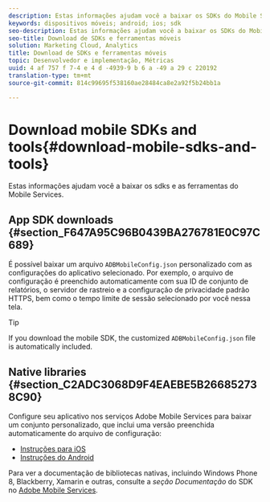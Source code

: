 ```yaml
---
description: Estas informações ajudam você a baixar os SDKs do Mobile Services e as ferramentas que ajudam na implementação do Mobile Services.
keywords: dispositivos móveis; android; ios; sdk
seo-description: Estas informações ajudam você a baixar os SDKs do Mobile Services e as ferramentas que ajudam na implementação do Mobile Services.
seo-title: Download de SDKs e ferramentas móveis
solution: Marketing Cloud, Analytics
title: Download de SDKs e ferramentas móveis
topic: Desenvolvedor e implementação, Métricas
uuid: 4 af 757 f 7-4 e 4 d -4939-9 b 6 a -49 a 29 c 220192
translation-type: tm+mt
source-git-commit: 814c99695f538160ae28484ca8e2a92f5b24bb1a

---
```



# Download mobile SDKs and tools{#download-mobile-sdks-and-tools}

Estas informações ajudam você a baixar os sdks e as ferramentas do Mobile Services.

## App SDK downloads {#section_F647A95C96B0439BA276781E0C97C689}

É possível baixar um arquivo `ADBMobileConfig.json` personalizado com as configurações do aplicativo selecionado. Por exemplo, o arquivo de configuração é preenchido automaticamente com sua ID de conjunto de relatórios, o servidor de rastreio e a configuração de privacidade padrão HTTPS, bem como o tempo limite de sessão selecionado por você nessa tela.

>[!TIP]
>
>If you download the mobile SDK, the customized `ADBMobileConfig.json` file is automatically included.

## Native libraries {#section_C2ADC3068D9F4EAEBE5B266852738C90}

Configure seu aplicativo nos serviços Adobe Mobile Services para baixar um conjunto personalizado, que inclui uma versão preenchida automaticamente do arquivo de configuração:

* [Instruções para iOS](/help/ios/getting-started/requirements.md)
* [Instruções do Android](/help/android/getting-started/requirements.md)

Para ver a documentação de bibliotecas nativas, incluindo Windows Phone 8, Blackberry, Xamarin e outras, consulte a *seção Documentação* do SDK no [Adobe Mobile Services](/help/using/home.md).

